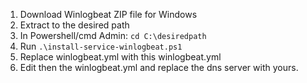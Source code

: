 1. Download Winlogbeat ZIP file for Windows
2. Extract to the desired path
3. In Powershell/cmd Admin: `cd C:\desiredpath`
4. Run `.\install-service-winlogbeat.ps1`
5. Replace winlogbeat.yml with this winlogbeat.yml
6. Edit then the winlogbeat.yml and replace the dns server with yours.
